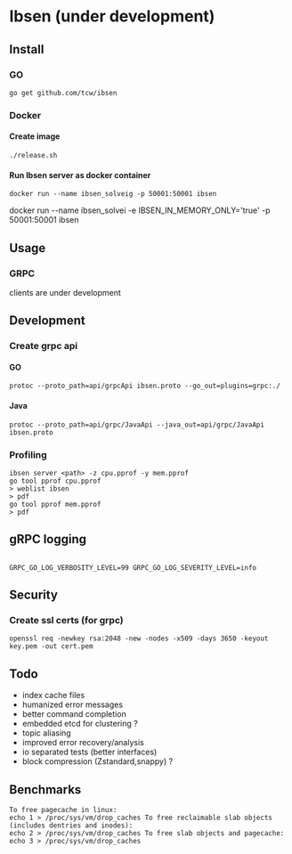 # Ibsen (under development)

## Install

### GO

```shell script
go get github.com/tcw/ibsen
```

### Docker

#### Create image

```shell script
./release.sh

```

#### Run Ibsen server as docker container

```shell script
docker run --name ibsen_solveig -p 50001:50001 ibsen

```

docker run --name ibsen_solvei -e IBSEN_IN_MEMORY_ONLY='true' -p 50001:50001 ibsen

## Usage

### GRPC

clients are under development

## Development

### Create grpc api

#### GO

```shell script
protoc --proto_path=api/grpcApi ibsen.proto --go_out=plugins=grpc:./
```

#### Java

```shell script
protoc --proto_path=api/grpc/JavaApi --java_out=api/grpc/JavaApi ibsen.proto
```

### Profiling

```shell script
ibsen server <path> -z cpu.pprof -y mem.pprof
go tool pprof cpu.pprof
> weblist ibsen
> pdf
go tool pprof mem.pprof
> pdf
```

## gRPC logging

```shell script

GRPC_GO_LOG_VERBOSITY_LEVEL=99 GRPC_GO_LOG_SEVERITY_LEVEL=info 

```

## Security

### Create ssl certs (for grpc)

```shell script
openssl req -newkey rsa:2048 -new -nodes -x509 -days 3650 -keyout key.pem -out cert.pem
```

## Todo

- index cache files
- humanized error messages
- better command completion
- embedded etcd for clustering ?
- topic aliasing
- improved error recovery/analysis
- io separated tests (better interfaces)
- block compression (Zstandard,snappy) ?

## Benchmarks

```shell script
To free pagecache in linux:
echo 1 > /proc/sys/vm/drop_caches To free reclaimable slab objects (includes dentries and inodes):
echo 2 > /proc/sys/vm/drop_caches To free slab objects and pagecache:
echo 3 > /proc/sys/vm/drop_caches
```